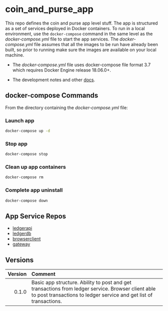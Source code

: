 # coin_and_purse_app
This repo defines the coin and purse app level stuff.
The app is structured as a set of services deployed in
Docker containers. To run in a local environment, use
the `docker-compose` command in the same level as the
_docker-compose.yml_ file to start the app services.
The _docker-compose.yml_ file assumes that all the
images to be run have already been built, so prior to running
make sure the images are available on your local machine.

* The _docker-compose.yml_ file uses docker-compose file
format 3.7 which requires Docker Engine release 18.06.0+.

* The development notes and other [docs](https://drive.google.com/drive/u/1/folders/1xLJENx7cN4cYqaxV8rvz1g9m78HyrzCj).

## docker-compose Commands
From the directory containing the _docker-compose.yml_ file:

### Launch app
```Bash
docker-compose up -d
```

### Stop app
```Bash
docker-compose stop
```

### Clean up app containers
```Bash
docker-compose rm
```

### Complete app uninstall
```Bash
docker-compose down
```

## App Service Repos
* [ledgerapi](https://github.com/Drewan-Tech/coin_and_purse_ledger_service/tree/v0.1.0_int_branch)
* [ledgerdb](https://github.com/Drewan-Tech/coin_and_purse_ledger_db/tree/v0.1.0_int_branch)
* [browserclient](https://github.com/Drewan-Tech/coin_and_purse_browser_client/tree/v0.1.0_int_branch)
* [gateway](https://github.com/Drewan-Tech/coin_and_purse_gateway/tree/v0.1.0_int_branch)

## Versions

| Version | Comment|
| ---:|:---|
| 0.1.0 | Basic app structure. Ability to post and get transactions from ledger service. Browser client able to post transactions to ledger service and get list of transactions. |
